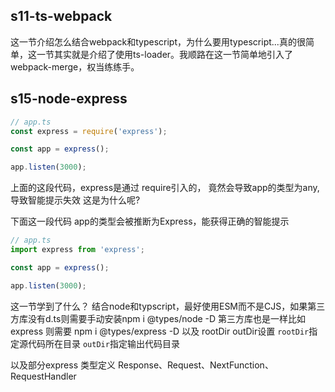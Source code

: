 ## s11-ts-webpack
这一节介绍怎么结合webpack和typescript，为什么要用typescript...真的很简单，这一节其实就是介绍了使用ts-loader。我顺路在这一节简单地引入了webpack-merge，权当练练手。


## s15-node-express

```typescript
// app.ts
const express = require('express');

const app = express();

app.listen(3000);

```
上面的这段代码，express是通过 require引入的， 竟然会导致app的类型为any,导致智能提示失效 这是为什么呢?

下面这一段代码 app的类型会被推断为Express，能获得正确的智能提示
```typescript
// app.ts
import express from 'express';

const app = express();

app.listen(3000);

```

这一节学到了什么？
结合node和typscript，最好使用ESM而不是CJS，如果第三方库没有d.ts则需要手动安装npm i @types/node -D 第三方库也是一样比如express 则需要 npm i @types/express -D
以及 rootDir outDir设置
`rootDir`指定源代码所在目录
`outDir`指定输出代码目录

以及部分express 类型定义
Response、Request、NextFunction、RequestHandler


